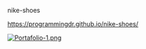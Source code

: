 nike-shoes

https://programmingdr.github.io/nike-shoes/

[![Portafolio-1.png](https://i.postimg.cc/44SgbyCm/Portafolio-1.png)](https://postimg.cc/z3K6qJGr)
